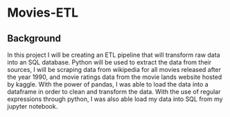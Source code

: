 # Movies-ETL

## Background

In this project I will be creating an ETL pipeline that will transform raw data into an SQL database. Python will be used to extract the data from their sources, I will be scraping data from wikipedia for all movies released after the year 1990, and movie ratings data from the movie lands website hosted by kaggle. With the power of pandas, I was able to load the data into a dataframe in order to clean and transform the data. With the use of regular expressions through python, I was also able load my data into SQL from my jupyter notebook.

